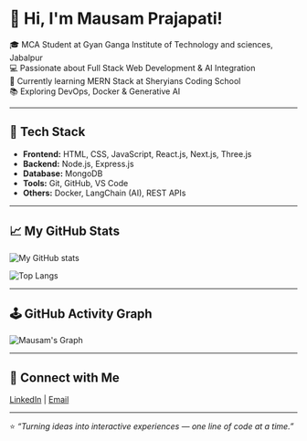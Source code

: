 # 👋 Hi, I'm Mausam Prajapati!

🎓 MCA Student at Gyan Ganga Institute of Technology and sciences, Jabalpur  
💻 Passionate about Full Stack Web Development & AI Integration  
🚀 Currently learning MERN Stack at Sheryians Coding School  
📚 Exploring DevOps, Docker & Generative AI  

---

## 🧠 Tech Stack
- **Frontend:** HTML, CSS, JavaScript, React.js, Next.js, Three.js  
- **Backend:** Node.js, Express.js  
- **Database:** MongoDB  
- **Tools:** Git, GitHub, VS Code  
- **Others:** Docker, LangChain (AI), REST APIs  

---

## 📈 My GitHub Stats
![My GitHub stats](https://github-readme-stats.vercel.app/api?username=mausamprajapati&show_icons=true&theme=tokyonight)

![Top Langs](https://github-readme-stats.vercel.app/api/top-langs/?username=mausamprajapati&layout=compact&theme=tokyonight)

---

## 🕹️ GitHub Activity Graph
![Mausam's Graph](https://github-readme-activity-graph.vercel.app/graph?username=mausamprajapati&bg_color=0d1117&color=4B79A1&line=00bfff&point=FFFFFF&area=true&hide_border=true)

---

## 🔗 Connect with Me
[LinkedIn](https://www.linkedin.com/in/mausam-prajapati-63001b341) | [Email](mailto:mausamprajapati34@gmail.com)

---

⭐ *“Turning ideas into interactive experiences — one line of code at a time.”*
